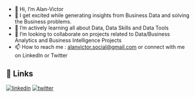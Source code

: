 - 👋 Hi, I’m Alan-Victor
- 👀 I get excited while generating insights from Business Data and solving the Business problems.
- 🌱 I’m actively learning all about Data, Data Skills and Data Tools 
- 💞️ I’m looking to collaborate on projects related to Data/Business Analytics and Business Intelligence Projects
- 📫 How to reach me : alanvictor.social@gmail.com or connect with me on LinkedIn or Twitter

## 🔗 Links
[![linkedin](https://img.shields.io/badge/linkedin-0A66C2?style=for-the-badge&logo=linkedin&logoColor=white)](https://www.linkedin.com/in/alan-victor/)
[![twitter](https://img.shields.io/badge/twitter-1DA1F2?style=for-the-badge&logo=twitter&logoColor=white)](https://twitter.com/TheAlanVictor)

  



<!---
Alan-Victor/Alan-Victor is a ✨ special ✨ repository because its `README.md` (this file) appears on your GitHub profile.
You can click the Preview link to take a look at your changes.
--->
